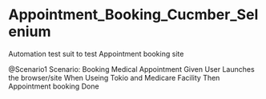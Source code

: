 # Appointment_Booking_Cucmber_Selenium
Automation test suit to test Appointment booking site

@Scenario1
  Scenario: Booking Medical Appointment
    Given User Launches the browser/site
    When Useing Tokio and Medicare Facility
    Then Appointment booking Done
